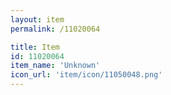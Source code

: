 ```yaml
---
layout: item
permalink: /11020064

title: Item
id: 11020064
item_name: 'Unknown'
icon_url: 'item/icon/11050048.png'
---
```

